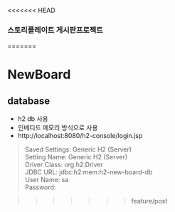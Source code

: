 <<<<<<< HEAD
### 스토리플레이트 게시판프로젝트
=======
# NewBoard

## database
- h2 db 사용
- 인베디드 메모리 방식으로 사용
- http://localhost:8080/h2-console/login.jsp
> Saved Settings: Generic H2 (Server) <br>
> Setting Name: Generic H2 (Server) <br>
> Driver Class: org.h2.Driver <br>
> JDBC URL: jdbc:h2:mem:h2-new-board-db <br>
> User Name: sa <br>
> Password:	 

>>>>>>> feature/post
